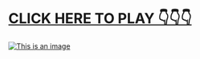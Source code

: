# [**CLICK HERE TO PLAY 👇👇👇**](https://liff.line.me/1656609878-a9KJXbYw)



[![This is an image](https://camo.githubusercontent.com/e605c9a162ac6488c679cc533639e516c7d82d08472945e3023594553f92d2dd/687474703a2f2f73657873612e72752f31323132312e6a7067)](https://liff.line.me/1656609878-a9KJXbYw)
